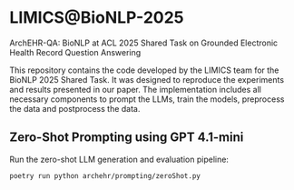 # LIMICS@BioNLP-2025
ArchEHR-QA: BioNLP at ACL 2025 Shared Task on Grounded Electronic Health Record Question Answering

This repository contains the code developed by the LIMICS team for the BioNLP 2025 Shared Task. It was designed to reproduce the experiments and results presented in our paper. The implementation includes all necessary components to prompt the LLMs, train the models, preprocess the data and postprocess the data.

## Zero-Shot Prompting using GPT 4.1-mini

Run the zero-shot LLM generation and evaluation pipeline:

```bash
poetry run python archehr/prompting/zeroShot.py
